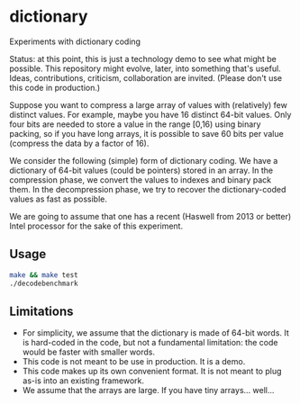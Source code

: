 # dictionary
Experiments with dictionary coding

Status: at this point, this is just a technology demo to see what might be possible.
This repository might evolve, later, into something that's useful. Ideas, contributions,
criticism, collaboration are invited. (Please don't use this code in production.)

Suppose you want to compress a large array of values with
(relatively) few distinct values. For example, maybe you have 16 distinct 64-bit
values. Only four bits are needed to store a value in the range [0,16) using
binary packing,  so if you have long arrays, it is possible to save 60 bits per value (compress
the data by a factor of 16).


We consider the following (simple) form of dictionary coding. We
have a dictionary of 64-bit values (could be pointers) stored
in an array. In the compression phase, we convert the values to indexes
and binary pack them. In the decompression phase, we
try to recover the dictionary-coded values as fast as possible.

We are going to assume that one has a recent (Haswell from 2013 or better) Intel processor
for the sake of this experiment.

## Usage

```bash
make && make test
./decodebenchmark
```

## Limitations
- For simplicity, we assume that the dictionary is made of 64-bit words. It is hard-coded in the code, but not a fundamental limitation: the code would be faster with smaller words.
- This code is not meant to be use in production. It is a demo.
- This code makes up its own convenient format. It is not meant to plug as-is into an existing framework.
- We assume that the arrays are large. If you have tiny arrays... well...
